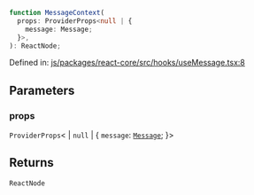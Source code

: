 ```ts
function MessageContext(
  props: ProviderProps<null | {
    message: Message;
  }>,
): ReactNode;
```

Defined in: [js/packages/react-core/src/hooks/useMessage.tsx:8](https://github.com/thesysdev/crayon/blob/main/js/packages/react-core/src/hooks/useMessage.tsx#L8)

## Parameters

### props

`ProviderProps`\<
\| `null`
\| \{
`message`: [`Message`](../type-aliases/Message.md);
\}\>

## Returns

`ReactNode`
